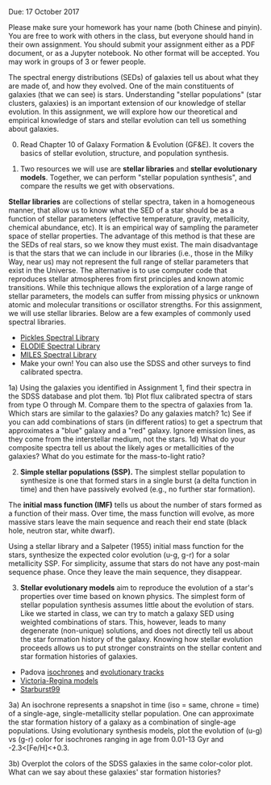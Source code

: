 Due: 17 October 2017

Please make sure your homework has your name (both Chinese and pinyin). You are free to work with others in the class, but everyone should hand in their own assignment. You should submit your assignment either as a PDF document, or as a Jupyter notebook. No other format will be accepted. You may work in groups of 3 or fewer people.

The spectral energy distributions (SEDs) of galaxies tell us about what they are made of, and how they evolved. One of the main constituents of galaxies (that we can see) is stars. Understanding "stellar populations" (star clusters, galaxies) is an important extension of our knowledge of stellar evolution. In this assignment, we will explore how our theoretical and empirical knowledge of stars and stellar evolution can tell us something about galaxies.

0) Read Chapter 10 of Galaxy Formation & Evolution (GF&E). It covers the basics of stellar evolution, structure, and population synthesis.

1) Two resources we will use are **stellar libraries** and **stellar evolutionary models**. Together, we can perform "stellar population synthesis", and compare the results we get with observations.

**Stellar libraries** are collections of stellar spectra, taken in a homogeneous manner, that allow us to know what the SED of a star should be as a function of stellar parameters (effective temperature, gravity, metallicity, chemical abundance, etc). It is an empirical way of sampling the parameter space of stellar properties. The advantage of this method is that these are the SEDs of real stars, so we know they must exist. The main disadvantage is that the stars that we can include in our libraries (i.e., those in the Milky Way, near us) may not represent the full range of stellar parameters that exist in the Universe. The alternative is to use computer code that reproduces stellar atmospheres from first principles and known atomic transitions. While this technique allows the exploration of a large range of stellar parameters, the models can suffer from missing physics or unknown atomic and molecular transitions or oscillator strengths. For this assignment, we will use stellar libraries. Below are a few examples of commonly used spectral libraries.

* [Pickles Spectral Library](http://www.eso.org/sci/facilities/paranal/decommissioned/isaac/tools/lib.html)
* [ELODIE Spectral Library](http://www.obs.u-bordeaux1.fr/m2a/soubiran/elodie_library.html)
* [MILES Spectral Library](http://www.iac.es/proyecto/miles/)
* Make your own! You can also use the SDSS and other surveys to find calibrated spectra.

1a) Using the galaxies you identified in Assignment 1, find their spectra in the SDSS database and plot them.
1b) Plot flux calibrated spectra of stars from type O through M. Compare them to the spectra of galaxies from 1a. Which stars are similar to the galaxies? Do any galaxies match?
1c) See if you can add combinations of stars (in different ratios) to get a spectrum that approximates a "blue" galaxy and a "red" galaxy. Ignore emission lines, as they come from the interstellar medium, not the stars.
1d) What do your composite spectra tell us about the likely ages or metallicities of the galaxies? What do you estimate for the mass-to-light ratio?

2) **Simple stellar populations (SSP).** The simplest stellar population to synthesize is one that formed stars in a single burst (a delta function in time) and then have passively evolved (e.g., no further star formation).

The **initial mass function (IMF)** tells us about the number of stars formed as a function of their mass. Over time, the mass function will evolve, as more massive stars leave the main sequence and reach their end state (black hole, neutron star, white dwarf).

Using a stellar library and a Salpeter (1955) initial mass function for the stars, synthesize the expected color evolution (u-g, g-r) for a solar metallicity SSP. For simplicity, assume that stars do not have any post-main sequence phase. Once they leave the main sequence, they disappear.

3) **Stellar evolutionary models** aim to reproduce the evolution of a star's properties over time based on known physics. The simplest form of stellar population synthesis assumes little about the evolution of stars. Like we started in class, we can try to match a galaxy SED using weighted combinations of stars. This, however, leads to many degenerate (non-unique) solutions, and does not directly tell us about the star formation history of the galaxy. Knowing how stellar evolution proceeds allows us to put stronger constraints on the stellar content and star formation histories of galaxies.

* Padova [isochrones](http://stev.oapd.inaf.it/YZVAR/cgi-bin/form) and [evolutionary tracks](http://stev.oapd.inaf.it/YZVAR/)
* [Victoria-Regina models](http://www.cadc-ccda.hia-iha.nrc-cnrc.gc.ca/community/VictoriaReginaModels/)
* [Starburst99](http://www.stsci.edu/science/starburst99/docs/default.htm)

3a) An isochrone represents a snapshot in time (iso = same, chrone = time) of a single-age, single-metallicity stellar population. One can approximate the star formation history of a galaxy as a combination of single-age populations. Using evolutionary synthesis models, plot the evolution of (u-g) vs (g-r) color for isochrones ranging in age from 0.01-13 Gyr and -2.3<[Fe/H]<+0.3.

3b) Overplot the colors of the SDSS galaxies in the same color-color plot. What can we say about these galaxies' star formation histories?
